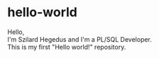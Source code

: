 # hello-world
Hello,<br>
I'm Szilard Hegedus and I'm a PL/SQL Developer.<br>
This is my first "Hello world!" repository.
